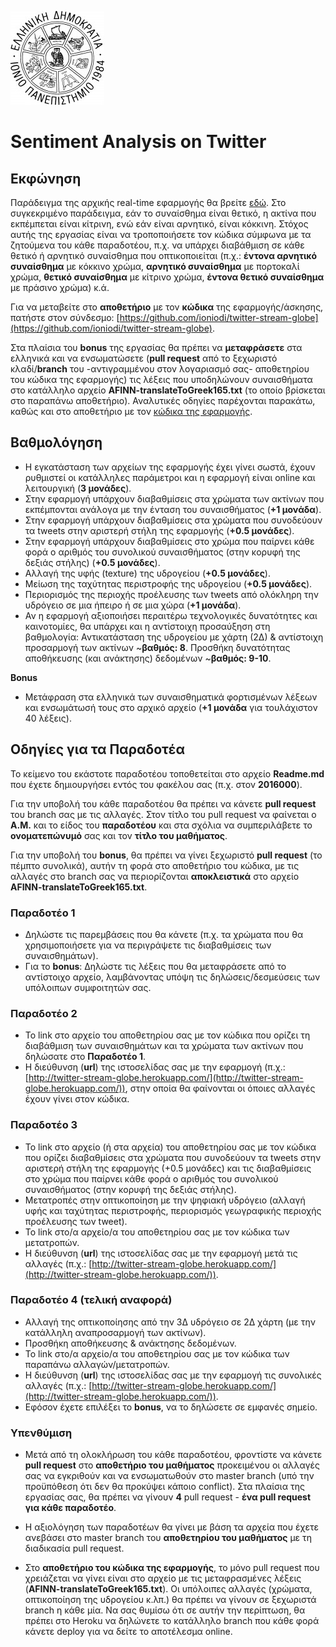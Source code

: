 ![Ιόνιο Πανεπιστήμιο](screenshots/logo-ionio-black-150x150.jpg)

# Sentiment Analysis on Twitter

## Εκφώνηση
Παράδειγμα της αρχικής real-time εφαρμογής θα βρείτε [εδώ](http://twitter-stream-globe.herokuapp.com/). Στο συγκεκριμένο παράδειγμα, εάν το συναίσθημα είναι θετικό, η ακτίνα που εκπέμπεται είναι κίτρινη, ενώ εάν είναι αρνητικό, είναι κόκκινη. Στόχος αυτής της εργασίας είναι να τροποποιήσετε τον κώδικα σύμφωνα με τα ζητούμενα του κάθε παραδοτέου, π.χ. να υπάρχει διαβάθμιση σε κάθε θετικό ή αρνητικό συναίσθημα που οπτικοποιείται (π.χ.: **έντονα αρνητικό συναίσθημα** με κόκκινο χρώμα, **αρνητικό συναίσθημα** με πορτοκαλί χρώμα, **θετικό συναίσθημα** με κίτρινο χρώμα, **έντονα θετικό συναίσθημα** με πράσινο χρώμα) κ.ά.

Για να μεταβείτε στο **αποθετήριο** με τον **κώδικα** της εφαρμογής/άσκησης, πατήστε στον σύνδεσμο: [https://github.com/ioniodi/twitter-stream-globe](https://github.com/ioniodi/twitter-stream-globe). 

Στα πλαίσια του **bonus** της εργασίας θα πρέπει να **μεταφράσετε** στα ελληνικά και να ενσωματώσετε (**pull request** από το ξεχωριστό κλαδί/**branch** του -αντιγραμμένου στον λογαριασμό σας- αποθετηρίου του κώδικα της εφαρμογής) τις λέξεις που υποδηλώνουν συναισθήματα στο κατάλληλο αρχείο **AFINN-translateToGreek165.txt** (το οποίο βρίσκεται στο παραπάνω αποθετήριο). Αναλυτικές οδηγίες παρέχονται παρακάτω, καθώς και στο αποθετήριο με τον [κώδικα της εφαρμογής](https://github.com/ioniodi/twitter-stream-globe).

## Βαθμολόγηση
* Η εγκατάσταση των αρχείων της εφαρμογής έχει γίνει σωστά, έχουν ρυθμιστεί οι κατάλληλες παράμετροι και η εφαρμογή  είναι online και λειτουργική (**3 μονάδες**).
* Στην εφαρμογή υπάρχουν διαβαθμίσεις στα χρώματα των ακτίνων που εκπέμπονται ανάλογα με την ένταση του συναισθήματος (**+1 μονάδα**).
* Στην εφαρμογή υπάρχουν διαβαθμίσεις στα χρώματα που συνοδεύουν τα tweets στην αριστερή στήλη της εφαρμογής (**+0.5 μονάδες**).
* Στην εφαρμογή υπάρχουν διαβαθμίσεις στο χρώμα που παίρνει κάθε φορά ο αριθμός του συνολικού συναισθήματος (στην κορυφή της δεξιάς στήλης) (**+0.5 μονάδες**).
* Αλλαγή της υφής (texture) της υδρογείου (**+0.5 μονάδες**).
* Μείωση της ταχύτητας περιστροφής της υδρογείου (**+0.5 μονάδες**).
* Περιορισμός της περιοχής προέλευσης των tweets από ολόκληρη την υδρόγειο σε μια ήπειρο ή σε μια χώρα (**+1 μονάδα**).
* Αν η εφαρμογή αξιοποιήσει περαιτέρω τεχνολογικές δυνατότητες και καινοτομίες, θα υπάρχει και η αντίστοιχη προσαύξηση στη βαθμολογία: Αντικατάσταση της υδρογείου με χάρτη (2Δ) & αντίστοιχη προσαρμογή των ακτίνων ~**βαθμός: 8**. Προσθήκη δυνατότητας αποθήκευσης (και ανάκτησης) δεδομένων ~**βαθμός: 9-10**.

**Bonus**
* Μετάφραση στα ελληνικά των συναισθηματικά φορτισμένων λέξεων και ενσωμάτωσή τους στο αρχικό αρχείο (**+1 μονάδα** για τουλάχιστον 40 λέξεις).

## Οδηγίες για τα Παραδοτέα
Το κείμενο του εκάστοτε παραδοτέου τοποθετείται στο αρχείο **Readme.md** που έχετε δημιουργήσει εντός του φακέλου σας (π.χ. στον **2016000**).

Για την υποβολή του κάθε παραδοτέου θα πρέπει να κάνετε **pull request** του branch σας με τις αλλαγές. Στον τίτλο του pull request να φαίνεται ο **Α.Μ.** και το είδος του **παραδοτέου** και στα σχόλια να συμπεριλάβετε το **ονοματεπώνυμό** σας και τον **τίτλο του μαθήματος**.

Για την υποβολή του **bonus**, θα πρέπει να γίνει ξεχωριστό **pull request** (το πέμπτο συνολικά), αυτήν τη φορά στο αποθετήριο του κώδικα, με τις αλλαγές στο branch σας να περιορίζονται **αποκλειστικά** στο αρχείο **AFINN-translateToGreek165.txt**.

### Παραδοτέο 1
* Δηλώστε τις παρεμβάσεις που θα κάνετε (π.χ. τα χρώματα που θα χρησιμοποιήσετε για να περιγράψετε τις διαβαθμίσεις των συναισθημάτων).
* Για το  **bonus**: Δηλώστε τις λέξεις που θα μεταφράσετε από το αντίστοιχο αρχείο, λαμβάνοντας υπόψη τις δηλώσεις/δεσμεύσεις των υπόλοιπων συμφοιτητών σας.

### Παραδοτέο 2
* Το link στο αρχείο του αποθετηρίου σας με τον κώδικα που ορίζει τη διαβάθμιση των συναισθημάτων και τα χρώματα των ακτίνων που δηλώσατε στο **Παραδοτέο 1**.
* Η διεύθυνση (**url**) της ιστοσελίδας σας με την εφαρμογή (π.χ.: [http://twitter-stream-globe.herokuapp.com/](http://twitter-stream-globe.herokuapp.com/)), στην οποία θα φαίνονται οι όποιες αλλαγές έχουν γίνει στον κώδικα.

### Παραδοτέο 3
* Το link στο αρχείο (ή στα αρχεία) του αποθετηρίου σας με τον κώδικα που ορίζει διαβαθμίσεις στα χρώματα που συνοδεύουν τα tweets στην αριστερή στήλη της εφαρμογής (+0.5 μονάδες) και τις διαβαθμίσεις στο χρώμα που παίρνει κάθε φορά ο αριθμός του συνολικού συναισθήματος (στην κορυφή της δεξιάς στήλης).
* Μετατροπές στην οπτικοποίηση με την ψηφιακή υδρόγειο (αλλαγή υφής και ταχύτητας περιστροφής, περιορισμός γεωγραφικής περιoχής προέλευσης των tweet).
* Το link στο/α αρχείο/α του αποθετηρίου σας με τον κώδικα των μετατροπών.
* Η διεύθυνση (**url**) της ιστοσελίδας σας με την εφαρμογή μετά τις αλλαγές (π.χ.: [http://twitter-stream-globe.herokuapp.com/](http://twitter-stream-globe.herokuapp.com/)).


### Παραδοτέο 4 (τελική αναφορά)
* Αλλαγή της οπτικοποίησης από την 3Δ υδρόγειο σε 2Δ χάρτη (με την κατάλληλη αναπροσαρμογή των ακτίνων).
* Προσθήκη αποθήκευσης & ανάκτησης δεδομένων.
* Το link στο/α αρχείο/α του αποθετηρίου σας με τον κώδικα των παραπάνω αλλαγών/μετατροπών.
* Η διεύθυνση (**url**) της ιστοσελίδας σας με την εφαρμογή τις συνολικές αλλαγές (π.χ.: [http://twitter-stream-globe.herokuapp.com/](http://twitter-stream-globe.herokuapp.com/)).
* Εφόσον έχετε επιλέξει το **bonus**, να το δηλώσετε σε εμφανές σημείο.

### Υπενθύμιση
* Μετά από τη ολοκλήρωση του κάθε παραδοτέου, φροντίστε να κάνετε **pull request** στο **αποθετήριο του μαθήματος** προκειμένου οι αλλαγές σας να εγκριθούν και να ενσωματωθούν στο master branch (υπό την προϋπόθεση ότι δεν θα προκύψει κάποιο conflict). Στα πλαίσια της εργασίας σας, θα πρέπει να γίνουν **4** pull request - **ένα pull request για κάθε παραδοτέο**.

* Η αξιολόγηση των παραδοτέων θα γίνει με βάση τα αρχεία που έχετε ανεβάσει στο master branch του **αποθετηρίου του μαθήματος** με τη διαδικασία pull request.

* Στο **αποθετήριο του κώδικα της εφαρμογής**, το μόνο pull request που χρειάζεται να γίνει είναι στο αρχείο με τις μεταφρασμένες λέξεις (**AFINN-translateToGreek165.txt**).
Οι υπόλοιπες αλλαγές (χρώματα, οπτικοποίηση της υδρογείου κ.λπ.) θα πρέπει να γίνουν σε ξεχωριστά branch η κάθε μία. Να σας θυμίσω ότι σε αυτήν την περίπτωση, θα πρέπει στο Heroku να δηλώνετε το κατάλληλο branch που κάθε φορά κάνετε deploy για να δείτε το αποτέλεσμα online.
